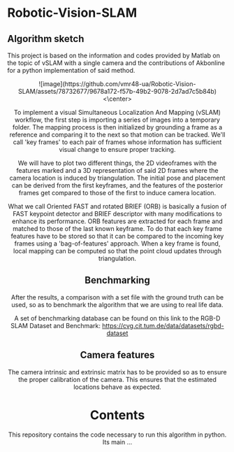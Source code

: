 # Robotic-Vision-SLAM
## Algorithm sketch
This project is based on the information and codes provided by Matlab on the topic of vSLAM with a single camera and the contributions of Akbonline for a python implementation of said method.

<center>![image](https://github.com/vmr48-ua/Robotic-Vision-SLAM/assets/78732677/9678a172-f57b-49b2-9078-2d7ad7c5b84b)<\center>

To implement a visual Simultaneous Localization And Mapping (vSLAM) workflow, the first step is importing a series of images into a temporary folder. The mapping process is then initialized by grounding a frame as a reference and comparing it to the next so that motion can be tracked. We'll call 'key frames' to each pair of frames whose information has sufficient visual change to ensure proper tracking.

We will have to plot two different things, the 2D videoframes with the features marked and a 3D representation of said 2D frames where the camera location is induced by triangulation. The initial pose and placement can be derived from the first keyframes, and the features of the posterior frames get compared to those of the first to induce camera location.

What we call Oriented FAST and rotated BRIEF (ORB) is basically a fusion of FAST keypoint detector and BRIEF descriptor with many modifications to enhance its performance. ORB features are extracted for each frame and matched to those of the last known keyframe. To do that each key frame features have to be stored so that it can be compared to the incoming key frames using a 'bag-of-features' approach. When a key frame is found, local mapping can be computed so that the point cloud updates through triangulation. 

## Benchmarking
After the results, a comparison with a set file with the ground truth can be used, so as to benchmark the algorithm that we are using to real life data.

A set of benchmarking database can be found on this link to the RGB-D SLAM Dataset and Benchmark:
https://cvg.cit.tum.de/data/datasets/rgbd-dataset

## Camera features
The camera intrinsic and extrinsic matrix has to be provided so as to ensure the proper calibration of the camera. This ensures that the estimated locations behave as expected.

# Contents
This repository contains the code necessary to run this algorithm in python. Its main ...
